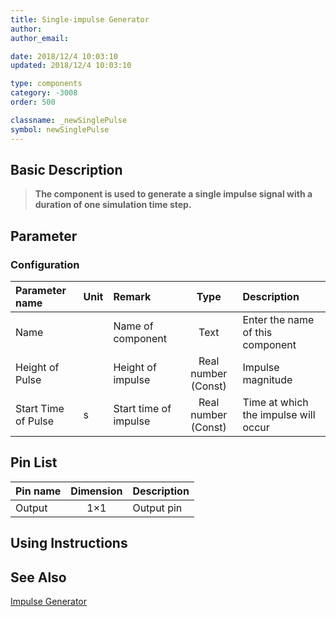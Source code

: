```yaml
---
title: Single-impulse Generator
author: 
author_email:

date: 2018/12/4 10:03:10
updated: 2018/12/4 10:03:10

type: components
category: -3008
order: 500

classname: _newSinglePulse
symbol: newSinglePulse
---
```

## Basic Description


> **The component is used to generate a single impulse signal with a duration of one simulation time step.**

## Parameter
### Configuration
| Parameter name | Unit | Remark | Type | Description |
| :--- | :--- | :--- | :--: | :--- |
| Name |  | Name of component | Text | Enter the name of this component |
| Height of Pulse |  | Height of impulse | Real number (Const) | Impulse magnitude |
| Start Time of Pulse | s | Start time of impulse | Real number (Const) | Time at which the impulse will occur |


## Pin List

| Pin name | Dimension | Description |
| :--- | :--:  | :--- |
| Output | 1×1 | Output pin |

## Using Instructions



## See Also

[Impulse Generator](comp_newPulseGen.md)
